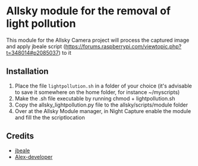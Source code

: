 # Allsky module for the removal of light pollution

This module for the Allsky Camera project will process the captured image and apply jbeale script (https://forums.raspberrypi.com/viewtopic.php?t=348014#p2085037) to it

## Installation

1. Place the file ``lightpollution.sh`` in a folder of your choice (it's advisable to save it somewhere on the home folder, for instance ~/myscripts)
2. Make the .sh file executable by running chmod + lightpollution.sh
3. Copy the allsky_lightpollution.py file to the allsky/scripts/module folder
4. Over at the Allsky Module manager, in Night Capture enable the module and fill the the scriptlocation

## Credits

- [jbeale](https://forums.raspberrypi.com/viewtopic.php?t=348014#p2085037)
- [Alex-developer](https://github.com/AllskyTeam/allsky-modules/discussions/82#discussioncomment-8361878)
